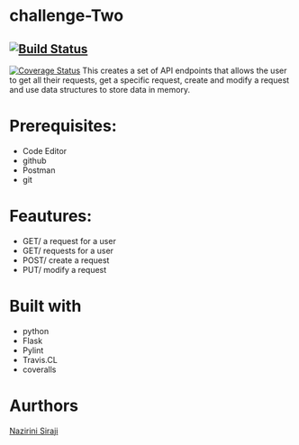 # challenge-Two
## [![Build Status](https://travis-ci.org/hansuMbale/challenge-Two.svg?branch=test)](https://travis-ci.org/hansuMbale/challenge-Two)
[![Coverage Status](https://coveralls.io/repos/github/hansuMbale/challenge-Two/badge.svg?branch=master)](https://coveralls.io/github/hansuMbale/challenge-Two?branch=master)
This creates a set of API endpoints that allows the user to get all their requests, get a specific request, create and modify a request and use data structures to store data in memory.

# Prerequisites:
 * Code Editor
 * github
 * Postman
 * git
 
 # Feautures:
* GET/ a request for a user
* GET/ requests for a user
* POST/ create a request
* PUT/ modify a request

# Built with
* python
* Flask
* Pylint
* Travis.CL
* coveralls

# Aurthors
[Nazirini Siraji](https://github.com/hansuMbale/challenge-Two)
